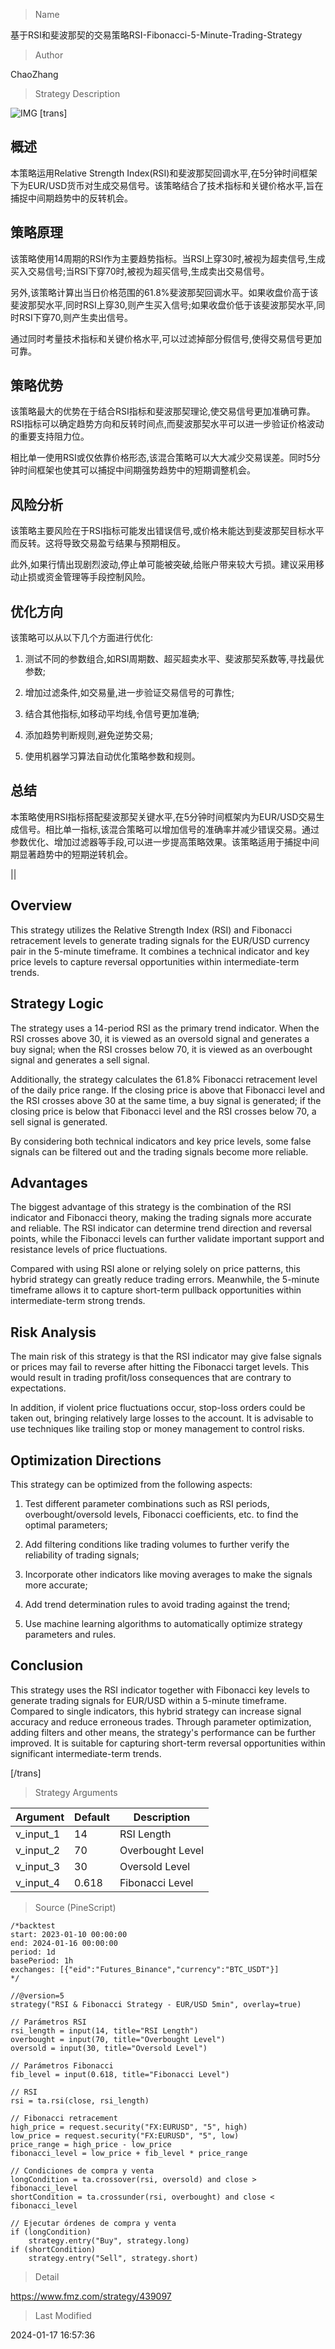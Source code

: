 
> Name

基于RSI和斐波那契的交易策略RSI-Fibonacci-5-Minute-Trading-Strategy

> Author

ChaoZhang

> Strategy Description

![IMG](https://www.fmz.com/upload/asset/124248ef8b2df5fa1d8.png)
 [trans]

## 概述

本策略运用Relative Strength Index(RSI)和斐波那契回调水平,在5分钟时间框架下为EUR/USD货币对生成交易信号。该策略结合了技术指标和关键价格水平,旨在捕捉中间期趋势中的反转机会。

## 策略原理 

该策略使用14周期的RSI作为主要趋势指标。当RSI上穿30时,被视为超卖信号,生成买入交易信号;当RSI下穿70时,被视为超买信号,生成卖出交易信号。

另外,该策略计算出当日价格范围的61.8%斐波那契回调水平。如果收盘价高于该斐波那契水平,同时RSI上穿30,则产生买入信号;如果收盘价低于该斐波那契水平,同时RSI下穿70,则产生卖出信号。

通过同时考量技术指标和关键价格水平,可以过滤掉部分假信号,使得交易信号更加可靠。

## 策略优势

该策略最大的优势在于结合RSI指标和斐波那契理论,使交易信号更加准确可靠。RSI指标可以确定趋势方向和反转时间点,而斐波那契水平可以进一步验证价格波动的重要支持阻力位。

相比单一使用RSI或仅依靠价格形态,该混合策略可以大大减少交易误差。同时5分钟时间框架也使其可以捕捉中间期强势趋势中的短期调整机会。

## 风险分析

该策略主要风险在于RSI指标可能发出错误信号,或价格未能达到斐波那契目标水平而反转。这将导致交易盈亏结果与预期相反。

此外,如果行情出现剧烈波动,停止单可能被突破,给账户带来较大亏损。建议采用移动止损或资金管理等手段控制风险。

## 优化方向

该策略可以从以下几个方面进行优化:

1. 测试不同的参数组合,如RSI周期数、超买超卖水平、斐波那契系数等,寻找最优参数;

2. 增加过滤条件,如交易量,进一步验证交易信号的可靠性; 

3. 结合其他指标,如移动平均线,令信号更加准确;

4. 添加趋势判断规则,避免逆势交易;

5. 使用机器学习算法自动优化策略参数和规则。

## 总结

本策略使用RSI指标搭配斐波那契关键水平,在5分钟时间框架内为EUR/USD交易生成信号。相比单一指标,该混合策略可以增加信号的准确率并减少错误交易。通过参数优化、增加过滤器等手段,可以进一步提高策略效果。该策略适用于捕捉中间期显著趋势中的短期逆转机会。

||

## Overview

This strategy utilizes the Relative Strength Index (RSI) and Fibonacci retracement levels to generate trading signals for the EUR/USD currency pair in the 5-minute timeframe. It combines a technical indicator and key price levels to capture reversal opportunities within intermediate-term trends.

## Strategy Logic

The strategy uses a 14-period RSI as the primary trend indicator. When the RSI crosses above 30, it is viewed as an oversold signal and generates a buy signal; when the RSI crosses below 70, it is viewed as an overbought signal and generates a sell signal. 

Additionally, the strategy calculates the 61.8% Fibonacci retracement level of the daily price range. If the closing price is above that Fibonacci level and the RSI crosses above 30 at the same time, a buy signal is generated; if the closing price is below that Fibonacci level and the RSI crosses below 70, a sell signal is generated.

By considering both technical indicators and key price levels, some false signals can be filtered out and the trading signals become more reliable.  

## Advantages

The biggest advantage of this strategy is the combination of the RSI indicator and Fibonacci theory, making the trading signals more accurate and reliable. The RSI indicator can determine trend direction and reversal points, while the Fibonacci levels can further validate important support and resistance levels of price fluctuations.

Compared with using RSI alone or relying solely on price patterns, this hybrid strategy can greatly reduce trading errors. Meanwhile, the 5-minute timeframe allows it to capture short-term pullback opportunities within intermediate-term strong trends.

## Risk Analysis  

The main risk of this strategy is that the RSI indicator may give false signals or prices may fail to reverse after hitting the Fibonacci target levels. This would result in trading profit/loss consequences that are contrary to expectations.

In addition, if violent price fluctuations occur, stop-loss orders could be taken out, bringing relatively large losses to the account. It is advisable to use techniques like trailing stop or money management to control risks.

## Optimization Directions

This strategy can be optimized from the following aspects:

1. Test different parameter combinations such as RSI periods, overbought/oversold levels, Fibonacci coefficients, etc. to find the optimal parameters;

2. Add filtering conditions like trading volumes to further verify the reliability of trading signals;
 
3. Incorporate other indicators like moving averages to make the signals more accurate;  

4. Add trend determination rules to avoid trading against the trend;

5. Use machine learning algorithms to automatically optimize strategy parameters and rules.

## Conclusion 

This strategy uses the RSI indicator together with Fibonacci key levels to generate trading signals for EUR/USD within a 5-minute timeframe. Compared to single indicators, this hybrid strategy can increase signal accuracy and reduce erroneous trades. Through parameter optimization, adding filters and other means, the strategy's performance can be further improved. It is suitable for capturing short-term reversal opportunities within significant intermediate-term trends.

[/trans]

> Strategy Arguments



|Argument|Default|Description|
|----|----|----|
|v_input_1|14|RSI Length|
|v_input_2|70|Overbought Level|
|v_input_3|30|Oversold Level|
|v_input_4|0.618|Fibonacci Level|


> Source (PineScript)

``` pinescript
/*backtest
start: 2023-01-10 00:00:00
end: 2024-01-16 00:00:00
period: 1d
basePeriod: 1h
exchanges: [{"eid":"Futures_Binance","currency":"BTC_USDT"}]
*/

//@version=5
strategy("RSI & Fibonacci Strategy - EUR/USD 5min", overlay=true)

// Parámetros RSI
rsi_length = input(14, title="RSI Length")
overbought = input(70, title="Overbought Level")
oversold = input(30, title="Oversold Level")

// Parámetros Fibonacci
fib_level = input(0.618, title="Fibonacci Level")

// RSI
rsi = ta.rsi(close, rsi_length)

// Fibonacci retracement
high_price = request.security("FX:EURUSD", "5", high)
low_price = request.security("FX:EURUSD", "5", low)
price_range = high_price - low_price
fibonacci_level = low_price + fib_level * price_range

// Condiciones de compra y venta
longCondition = ta.crossover(rsi, oversold) and close > fibonacci_level
shortCondition = ta.crossunder(rsi, overbought) and close < fibonacci_level

// Ejecutar órdenes de compra y venta
if (longCondition)
    strategy.entry("Buy", strategy.long)
if (shortCondition)
    strategy.entry("Sell", strategy.short)

```

> Detail

https://www.fmz.com/strategy/439097

> Last Modified

2024-01-17 16:57:36
